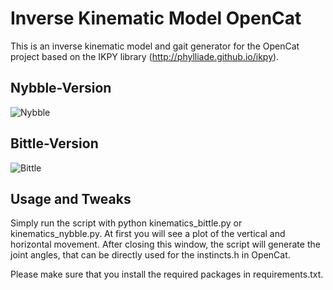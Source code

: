 # Inverse Kinematic Model OpenCat

This is an inverse kinematic model and gait generator for the OpenCat project based on the IKPY library (http://phylliade.github.io/ikpy).

## Nybble-Version
![Nybble](Nybble_moving.gif) 

## Bittle-Version
![Bittle](Bittle_moving.gif)

## Usage and Tweaks
Simply run the script with python kinematics_bittle.py or kinematics_nybble.py. At first you will see a plot of the vertical and horizontal movement. After closing this window, the script will generate the joint angles, that can be directly used for the instincts.h in OpenCat.


Please make sure that you install the required packages in requirements.txt.



